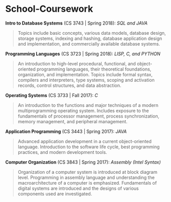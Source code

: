 # School-Coursework

**Intro to Database Systems** (CS 3743 | Spring 2018): *SQL and JAVA*
> Topics include basic concepts, various data models, database design, storage systems, indexing and hashing, database application design and implementation, and commercially available database systems.

**Programming Languages** (CS 3723 | Spring 2018): *LISP, C, and PYTHON*
>An introduction to high-level procedural, functional, and object-oriented programming languages, their theoretical foundations, organization, and implementation. Topics include formal syntax, compilers and interpreters, type systems, scoping and activation records, control structures, and data abstraction.

**Operating Systems** (CS 3733 | Fall 2017): *C*
> An introduction to the functions and major techniques of a modern multiprogramming operating system. Includes exposure to the fundamentals of processor management, process synchronization, memory management, and peripheral management.

**Application Programming** (CS 3443 | Spring 2017): *JAVA*
>Advanced application development in a current object-oriented language. Introduction to the software life cycle, best programming practices, and modern development tools.

**Computer Organization** (CS 3843 | Spring 2017): *Assembly (Intel Syntax)*
>Organization of a computer system is introduced at block diagram level. Programming in assembly language and understanding the macroarchitecture of a computer is emphasized. Fundamentals of digital systems are introduced and the designs of various components used are investigated. 
